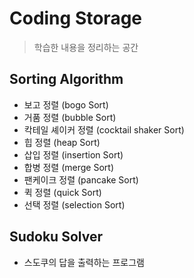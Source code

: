 # Coding Storage
  > 학습한 내용을 정리하는 공간

## Sorting Algorithm
  * 보고 정렬 (bogo Sort)
  * 거품 정렬 (bubble Sort)
  * 칵테일 셰이커 정렬 (cocktail shaker Sort)
  * 힙 정렬 (heap Sort)
  * 삽입 정렬 (insertion Sort)
  * 합병 정렬 (merge Sort)
  * 팬케이크 정렬 (pancake Sort)
  * 퀵 정렬 (quick Sort)
  * 선택 정렬 (selection Sort)

## Sudoku Solver
  * 스도쿠의 답을 출력하는 프로그램  
